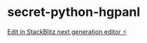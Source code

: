 # secret-python-hgpanl

[Edit in StackBlitz next generation editor ⚡️](https://stackblitz.com/~/github.com/Gabissilva24/secret-python-hgpanl)